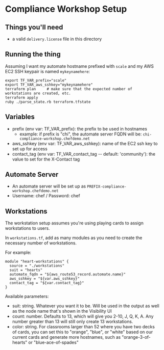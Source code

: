 # Compliance Workshop Setup

## Things you'll need

 * a valid `delivery.license` file in this directory

## Running the thing

Assuming I want my automate hostname prefixed with `scale` and my AWS EC2 SSH keypair is named `mykeynamehere`:

```
export TF_VAR_prefix="scale"
export TF_VAR_aws_sshkey="mykeynamehere"
terraform plan     # make sure that the expected number of workstations are created, etc.
terraform apply
ruby ./parse_state.rb terraform.tfstate
```

## Variables

 * prefix (env var: TF_VAR_prefix): the prefix to be used in hostnames
    * example: if prefix is "chi", the automate server FQDN will be: `chi-compliance-workshop.chefdemo.net`
 * aws_sshkey (env var: TF_VAR_aws_sshkey): name of the EC2 ssh key to set up for access
 * contact_tag (env var: TF_VAR_contact_tag -- default: 'community'): the value to set for the X-Contact tag

## Automate Server

 * An automate server will be set up as `PREFIX-compliance-workshop.chefdemo.net`
 * Username: chef / Password: chef

## Workstations

The workstation setup assumes you're using playing cards to assign workstations to users.

In `workstations.tf`, add as many modules as you need to create the necessary number of workstations.

For example:

```
module "heart-workstations" {
  source = "./workstations"
  suit = "hearts"
  automate_fqdn = "${aws_route53_record.automate.name}"
  aws_sshkey = "${var.aws_sshkey}"
  contact_tag = "${var.contact_tag}"
}
```

Available parameters:

 * suit: string. Whatever you want it to be. Will be used in the output as well as the node name that's shown in the Visibility UI
 * count: number. Defaults to 13, which will give you 2-10, J, Q, K, A. Any number greater than 13 will still only create 13 workstations.
 * color: string. For classrooms larger than 52 where you have two decks of cards, you can set this to "orange", "blue", or "white" based on our current cards and generate more hostnames, such as "orange-3-of-hearts" or "blue-ace-of-spades"

